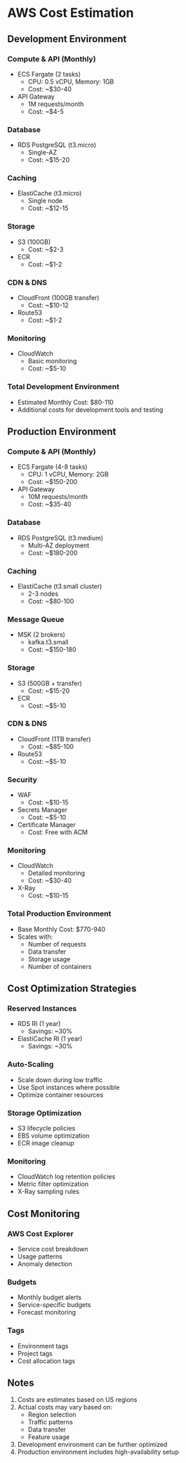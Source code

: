 # AWS Cost Estimation

## Development Environment

### Compute & API (Monthly)
- ECS Fargate (2 tasks)
  - CPU: 0.5 vCPU, Memory: 1GB
  - Cost: ~$30-40
- API Gateway
  - 1M requests/month
  - Cost: ~$4-5

### Database
- RDS PostgreSQL (t3.micro)
  - Single-AZ
  - Cost: ~$15-20

### Caching
- ElastiCache (t3.micro)
  - Single node
  - Cost: ~$12-15

### Storage
- S3 (100GB)
  - Cost: ~$2-3
- ECR
  - Cost: ~$1-2

### CDN & DNS
- CloudFront (100GB transfer)
  - Cost: ~$10-12
- Route53
  - Cost: ~$1-2

### Monitoring
- CloudWatch
  - Basic monitoring
  - Cost: ~$5-10

### Total Development Environment
- Estimated Monthly Cost: $80-110
- Additional costs for development tools and testing

## Production Environment

### Compute & API (Monthly)
- ECS Fargate (4-8 tasks)
  - CPU: 1 vCPU, Memory: 2GB
  - Cost: ~$150-200
- API Gateway
  - 10M requests/month
  - Cost: ~$35-40

### Database
- RDS PostgreSQL (t3.medium)
  - Multi-AZ deployment
  - Cost: ~$180-200

### Caching
- ElastiCache (t3.small cluster)
  - 2-3 nodes
  - Cost: ~$80-100

### Message Queue
- MSK (2 brokers)
  - kafka.t3.small
  - Cost: ~$150-180

### Storage
- S3 (500GB + transfer)
  - Cost: ~$15-20
- ECR
  - Cost: ~$5-10

### CDN & DNS
- CloudFront (1TB transfer)
  - Cost: ~$85-100
- Route53
  - Cost: ~$5-10

### Security
- WAF
  - Cost: ~$10-15
- Secrets Manager
  - Cost: ~$5-10
- Certificate Manager
  - Cost: Free with ACM

### Monitoring
- CloudWatch
  - Detailed monitoring
  - Cost: ~$30-40
- X-Ray
  - Cost: ~$10-15

### Total Production Environment
- Base Monthly Cost: $770-940
- Scales with:
  - Number of requests
  - Data transfer
  - Storage usage
  - Number of containers

## Cost Optimization Strategies

### Reserved Instances
- RDS RI (1 year)
  - Savings: ~30%
- ElastiCache RI (1 year)
  - Savings: ~30%

### Auto-Scaling
- Scale down during low traffic
- Use Spot instances where possible
- Optimize container resources

### Storage Optimization
- S3 lifecycle policies
- EBS volume optimization
- ECR image cleanup

### Monitoring
- CloudWatch log retention policies
- Metric filter optimization
- X-Ray sampling rules

## Cost Monitoring

### AWS Cost Explorer
- Service cost breakdown
- Usage patterns
- Anomaly detection

### Budgets
- Monthly budget alerts
- Service-specific budgets
- Forecast monitoring

### Tags
- Environment tags
- Project tags
- Cost allocation tags

## Notes
1. Costs are estimates based on US regions
2. Actual costs may vary based on:
   - Region selection
   - Traffic patterns
   - Data transfer
   - Feature usage
3. Development environment can be further optimized
4. Production environment includes high-availability setup 